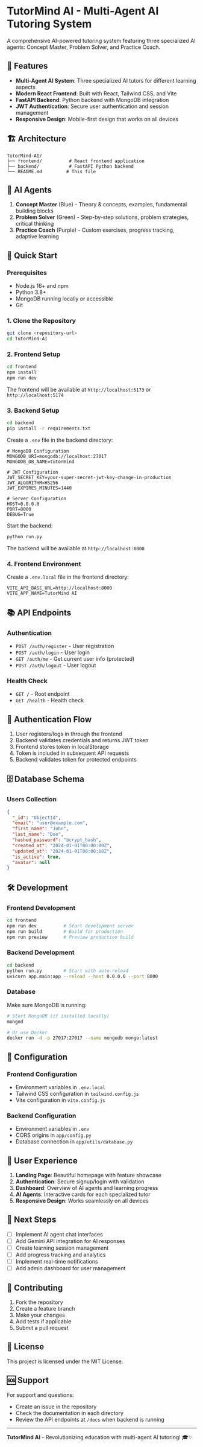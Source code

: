 # TutorMind AI - Multi-Agent AI Tutoring System

A comprehensive AI-powered tutoring system featuring three specialized AI agents: Concept Master, Problem Solver, and Practice Coach.

## 🚀 Features

- **Multi-Agent AI System**: Three specialized AI tutors for different learning aspects
- **Modern React Frontend**: Built with React, Tailwind CSS, and Vite
- **FastAPI Backend**: Python backend with MongoDB integration
- **JWT Authentication**: Secure user authentication and session management
- **Responsive Design**: Mobile-first design that works on all devices

## 🏗️ Architecture

```
TutorMind-AI/
├── frontend/          # React frontend application
├── backend/           # FastAPI Python backend
└── README.md         # This file
```

## 🎯 AI Agents

1. **Concept Master** (Blue) - Theory & concepts, examples, fundamental building blocks
2. **Problem Solver** (Green) - Step-by-step solutions, problem strategies, critical thinking
3. **Practice Coach** (Purple) - Custom exercises, progress tracking, adaptive learning

## 🚀 Quick Start

### Prerequisites
- Node.js 16+ and npm
- Python 3.8+
- MongoDB running locally or accessible
- Git

### 1. Clone the Repository
```bash
git clone <repository-url>
cd TutorMind-AI
```

### 2. Frontend Setup
```bash
cd frontend
npm install
npm run dev
```

The frontend will be available at `http://localhost:5173` or `http://localhost:5174`

### 3. Backend Setup
```bash
cd backend
pip install -r requirements.txt
```

Create a `.env` file in the backend directory:
```env
# MongoDB Configuration
MONGODB_URI=mongodb://localhost:27017
MONGODB_DB_NAME=tutormind

# JWT Configuration
JWT_SECRET_KEY=your-super-secret-jwt-key-change-in-production
JWT_ALGORITHM=HS256
JWT_EXPIRES_MINUTES=1440

# Server Configuration
HOST=0.0.0.0
PORT=8000
DEBUG=True
```

Start the backend:
```bash
python run.py
```

The backend will be available at `http://localhost:8000`

### 4. Frontend Environment
Create a `.env.local` file in the frontend directory:
```env
VITE_API_BASE_URL=http://localhost:8000
VITE_APP_NAME=TutorMind AI
```

## 📚 API Endpoints

### Authentication
- `POST /auth/register` - User registration
- `POST /auth/login` - User login
- `GET /auth/me` - Get current user info (protected)
- `POST /auth/logout` - User logout

### Health Check
- `GET /` - Root endpoint
- `GET /health` - Health check

## 🔐 Authentication Flow

1. User registers/logs in through the frontend
2. Backend validates credentials and returns JWT token
3. Frontend stores token in localStorage
4. Token is included in subsequent API requests
5. Backend validates token for protected endpoints

## 🗄️ Database Schema

### Users Collection
```json
{
  "_id": "ObjectId",
  "email": "user@example.com",
  "first_name": "John",
  "last_name": "Doe",
  "hashed_password": "bcrypt_hash",
  "created_at": "2024-01-01T00:00:00Z",
  "updated_at": "2024-01-01T00:00:00Z",
  "is_active": true,
  "avatar": null
}
```

## 🛠️ Development

### Frontend Development
```bash
cd frontend
npm run dev          # Start development server
npm run build        # Build for production
npm run preview      # Preview production build
```

### Backend Development
```bash
cd backend
python run.py        # Start with auto-reload
uvicorn app.main:app --reload --host 0.0.0.0 --port 8000
```

### Database
Make sure MongoDB is running:
```bash
# Start MongoDB (if installed locally)
mongod

# Or use Docker
docker run -d -p 27017:27017 --name mongodb mongo:latest
```

## 🔧 Configuration

### Frontend Configuration
- Environment variables in `.env.local`
- Tailwind CSS configuration in `tailwind.config.js`
- Vite configuration in `vite.config.js`

### Backend Configuration
- Environment variables in `.env`
- CORS origins in `app/config.py`
- Database connection in `app/utils/database.py`

## 📱 User Experience

1. **Landing Page**: Beautiful homepage with feature showcase
2. **Authentication**: Secure signup/login with validation
3. **Dashboard**: Overview of AI agents and learning progress
4. **AI Agents**: Interactive cards for each specialized tutor
5. **Responsive Design**: Works seamlessly on all devices

## 🚀 Next Steps

- [ ] Implement AI agent chat interfaces
- [ ] Add Gemini API integration for AI responses
- [ ] Create learning session management
- [ ] Add progress tracking and analytics
- [ ] Implement real-time notifications
- [ ] Add admin dashboard for user management

## 🤝 Contributing

1. Fork the repository
2. Create a feature branch
3. Make your changes
4. Add tests if applicable
5. Submit a pull request

## 📄 License

This project is licensed under the MIT License.

## 🆘 Support

For support and questions:
- Create an issue in the repository
- Check the documentation in each directory
- Review the API endpoints at `/docs` when backend is running

---


**TutorMind AI** - Revolutionizing education with multi-agent AI tutoring! 🎓✨
